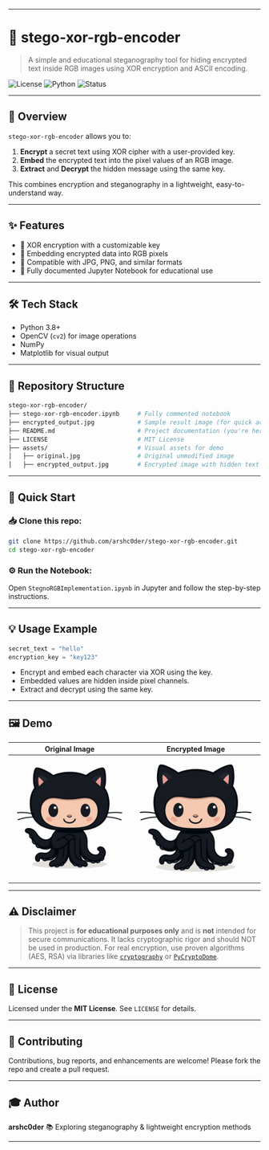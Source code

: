 
---

# 🔐 stego-xor-rgb-encoder

> A simple and educational steganography tool for hiding encrypted text inside RGB images using XOR encryption and ASCII encoding.

![License](https://img.shields.io/badge/license-MIT-green.svg) ![Python](https://img.shields.io/badge/python-3.8%2B-blue.svg) ![Status](https://img.shields.io/badge/status-educational-lightgrey.svg)

---

## 📌 Overview

`stego-xor-rgb-encoder` allows you to:

1. **Encrypt** a secret text using XOR cipher with a user-provided key.
2. **Embed** the encrypted text into the pixel values of an RGB image.
3. **Extract** and **Decrypt** the hidden message using the same key.

This combines encryption and steganography in a lightweight, easy-to-understand way.

---

## ✨ Features

- 🔐 XOR encryption with a customizable key  
- 🎨 Embedding encrypted data into RGB pixels  
- 🧩 Compatible with JPG, PNG, and similar formats  
- 📘 Fully documented Jupyter Notebook for educational use

---

## 🛠 Tech Stack

- Python 3.8+  
- OpenCV (`cv2`) for image operations  
- NumPy  
- Matplotlib for visual output

---

## 📂 Repository Structure

```bash
stego-xor-rgb-encoder/
├── stego-xor-rgb-encoder.ipynb     # Fully commented notebook
├── encrypted_output.jpg            # Sample result image (for quick access)
├── README.md                       # Project documentation (you're here)
├── LICENSE                         # MIT License
├── assets/                         # Visual assets for demo
│   ├── original.jpg                # Original unmodified image
│   ├── encrypted_output.jpg        # Encrypted image with hidden text
````

---

## 🚀 Quick Start

### 📥 Clone this repo:

```bash
git clone https://github.com/arshc0der/stego-xor-rgb-encoder.git
cd stego-xor-rgb-encoder
```

### ⚙️ Run the Notebook:

Open `StegnoRGBImplementation.ipynb` in Jupyter and follow the step-by-step instructions.

---

## 💡 Usage Example

```python
secret_text = "hello"
encryption_key = "key123"
```

* Encrypt and embed each character via XOR using the key.
* Embedded values are hidden inside pixel channels.
* Extract and decrypt using the same key.

---

## 🖼️ Demo

| Original Image | Encrypted Image |
|----------------|-----------------|
| ![Original](assets/original.png) | ![Encrypted](assets/encrypted_output.png) |

---

## ⚠️ Disclaimer

> This project is **for educational purposes only** and is **not** intended for secure communications.
> It lacks cryptographic rigor and should NOT be used in production.
> For real encryption, use proven algorithms (AES, RSA) via libraries like [`cryptography`](https://cryptography.io/) or [`PyCryptoDome`](https://www.pycryptodome.org/).

---

## 📜 License

Licensed under the **MIT License**. See `LICENSE` for details.

---

## 🙌 Contributing

Contributions, bug reports, and enhancements are welcome! Please fork the repo and create a pull request.

---

## 🎓 Author

**arshc0der**
📚 Exploring steganography & lightweight encryption methods

---
